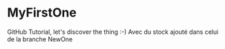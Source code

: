 # MyFirstOne
GitHub Tutorial, let's discover the thing :-)
Avec du stock ajouté dans celui de la branche NewOne
